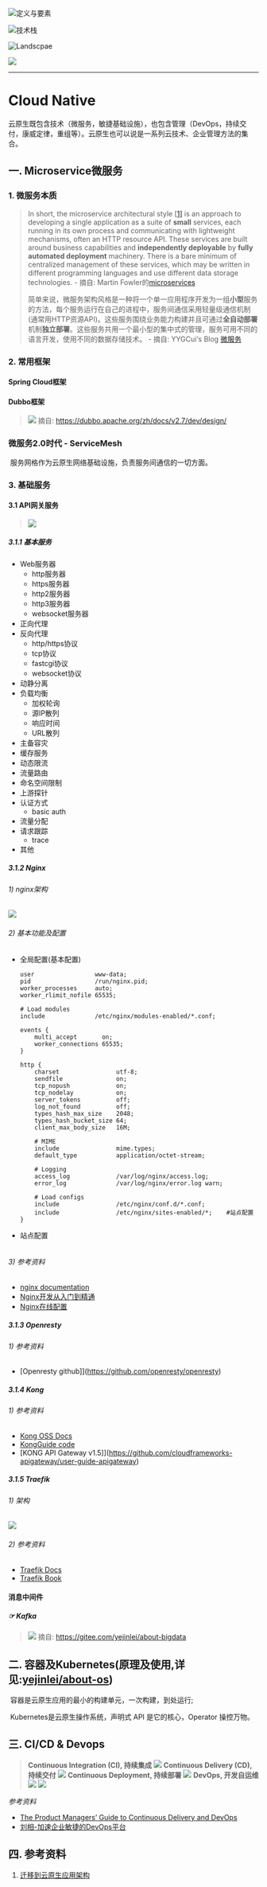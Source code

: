 ![定义与要素](doc/concept_and_elements.png)

![技术栈](doc/stack.png)

![Landscpae](doc/landscape.png)

![](doc/all.jpg)

---

# Cloud Native

​		云原生既包含技术（微服务，敏捷基础设施），也包含管理（DevOps，持续交付，康威定律，重组等）。云原生也可以说是一系列云技术、企业管理方法的集合。

## 一. Microservice微服务

### 1. 微服务本质

> In short, the microservice architectural style [[1\]](https://martinfowler.com/articles/microservices.html#footnote-etymology) is an approach to developing a single application as a suite of **small** services, each running in its own process and communicating with lightweight mechanisms, often an HTTP resource API. These services are built around business capabilities and **independently deployable** by **fully automated deployment** machinery. There is a bare minimum of centralized management of these services, which may be written in different programming languages and use different data storage technologies.                                                                                                        -   摘自: Martin Fowler的[microservices](http://martinfowler.com/articles/microservices.html)
>
> 
>
> 简单来说，微服务架构风格是一种将一个单一应用程序开发为一组**小型**服务的方法，每个服务运行在自己的进程中，服务间通信采用轻量级通信机制(通常用HTTP资源API)。这些服务围绕业务能力构建并且可通过**全自动部署**机制**独立部署**。这些服务共用一个最小型的集中式的管理，服务可用不同的语言开发，使用不同的数据存储技术。                  - 摘自: YYGCui‘s Blog [微服务](http://blog.cuicc.com/blog/2015/07/22/microservices/#进化式设计)

### 2. 常用框架

#### Spring Cloud框架
> 
> 

#### Dubbo框架

> ![](microservice/dubbo-framework.jpg)
> 摘自: https://dubbo.apache.org/zh/docs/v2.7/dev/design/
> 

### 微服务2.0时代 - ServiceMesh

​		服务网格作为云原生网络基础设施，负责服务间通信的一切方面。


### 3. 基础服务
#### 3.1 API网关服务

> ![](microservice/有关Nginx_OpenResty.png)

##### 3.1.1 基本服务

- Web服务器
  - http服务器
  - https服务器
  - http2服务器
  - http3服务器
  - websocket服务器
- 正向代理
- 反向代理
  - http/https协议
  - tcp协议
  - fastcgi协议
  - websocket协议
- 动静分离
- 负载均衡
  - 加权轮询
  - 源IP散列
  - 响应时间
  - URL散列
- 主备容灾
- 缓存服务
- 动态限流
- 流量路由
- 命名空间限制
- 上游探针
- 认证方式
  - basic auth
- 流量分配
- 请求跟踪
  - trace
- 其他

##### 3.1.2 Nginx

###### 1) nginx架构

![](microservice/ngxin_architecture.png)

###### 2) 基本功能及配置

- 全局配置(基本配置)

  ```nginx
  user                 www-data;
  pid                  /run/nginx.pid;
  worker_processes     auto;
  worker_rlimit_nofile 65535;
  
  # Load modules
  include              /etc/nginx/modules-enabled/*.conf;
  
  events {
      multi_accept       on;
      worker_connections 65535;
  }
  
  http {
      charset                utf-8;
      sendfile               on;
      tcp_nopush             on;
      tcp_nodelay            on;
      server_tokens          off;
      log_not_found          off;
      types_hash_max_size    2048;
      types_hash_bucket_size 64;
      client_max_body_size   16M;
  
      # MIME
      include                mime.types;
      default_type           application/octet-stream;
  
      # Logging
      access_log             /var/log/nginx/access.log;
      error_log              /var/log/nginx/error.log warn;
  
      # Load configs
      include                /etc/nginx/conf.d/*.conf;
      include                /etc/nginx/sites-enabled/*;    #站点配置
  }
  ```

- 站点配置
	```nginx
	
	```

###### 3) 参考资料

  - [nginx documentation](http://nginx.org/en/docs/)
  - [Nginx开发从入门到精通](http://tengine.taobao.org/book/index.html)
  - [Nginx在线配置](https://www.digitalocean.com/community/tools/nginx?global.app.lang=zhCN)

##### 3.1.3 Openresty

###### 1) 参考资料

- [Openresty github]](https://github.com/openresty/openresty)

##### 3.1.4 Kong
###### 1) 参考资料
- [Kong OSS Docs](https://docs.konghq.com/gateway-oss/)
- [KongGuide code](https://github.com/KongGuide/Book)
- [KONG API Gateway v1.5]](https://github.com/cloudframeworks-apigateway/user-guide-apigateway)
##### 3.1.5 Traefik
###### 1) 架构
![](microservice/gateway/traefik-architecture.png)
###### 2) 参考资料

- [Traefik Docs](https://doc.traefik.io/traefik/)
- [Traefik Book](https://www.qikqiak.com/traefik-book/getting-started/quick-start/)

#### 消息中间件
##### ☞ Kafka

> ![](https://gitee.com/yejinlei/about-bigdata/raw/master/%E6%9C%89%E5%85%B3Kafka.png)
> 摘自: https://gitee.com/yejinlei/about-bigdata

## 二. 容器及Kubernetes(原理及使用,详见:[yejinlei/about-os](https://gitee.com/yejinlei/about-os/))

​		容器是云原生应用的最小的构建单元，一次构建，到处运行;

​		Kubernetes是云原生操作系统，声明式 API 是它的核心，Operator 操控万物。

## 三. CI/CD & Devops

> **Continuous Integration (CI), 持续集成**
> ![](devops/ci.png)
> **Continuous Delivery (CD), 持续交付**
> ![](devops/cd.png)
> **Continuous Deployment, 持续部署**
> ![](devops/cdeployment.png)
> **DevOps, 开发自运维**
> ![](devops/devops_old.png)
> ![](devops/devops_new.png)

*参考资料*

- [The Product Managers’ Guide to Continuous Delivery and DevOps](https://www.mindtheproduct.com/what-the-hell-are-ci-cd-and-devops-a-cheatsheet-for-the-rest-of-us/)
- [刘相-加速企业敏捷的DevOps平台](devops/刘相-加速企业敏捷的DevOps平台.pdf)

## 四. 参考资料
1. [迁移到云原生应用架构](https://jimmysong.io/migrating-to-cloud-native-application-architectures/)